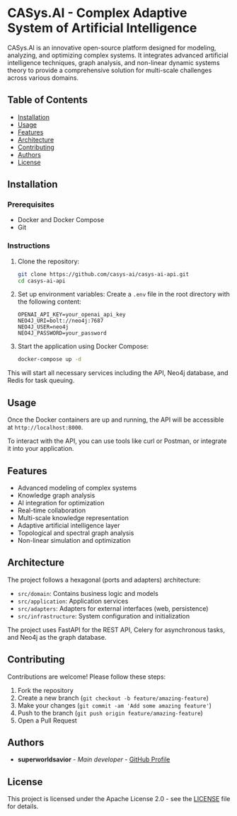# CASys.AI - Complex Adaptive System of Artificial Intelligence

CASys.AI is an innovative open-source platform designed for modeling, analyzing, and optimizing complex systems. It
integrates advanced artificial intelligence techniques, graph analysis, and non-linear dynamic systems theory to provide
a comprehensive solution for multi-scale challenges across various domains.

## Table of Contents

- [Installation](#installation)
- [Usage](#usage)
- [Features](#features)
- [Architecture](#architecture)
- [Contributing](#contributing)
- [Authors](#authors)
- [License](#license)

## Installation

### Prerequisites

- Docker and Docker Compose
- Git

### Instructions

1. Clone the repository:
    ```bash
    git clone https://github.com/casys-ai/casys-ai-api.git
    cd casys-ai-api
    ```

2. Set up environment variables:
   Create a `.env` file in the root directory with the following content:
    ```
    OPENAI_API_KEY=your_openai_api_key
    NEO4J_URI=bolt://neo4j:7687
    NEO4J_USER=neo4j
    NEO4J_PASSWORD=your_password
    ```

3. Start the application using Docker Compose:
    ```bash
    docker-compose up -d
    ```

This will start all necessary services including the API, Neo4j database, and Redis for task queuing.

## Usage

Once the Docker containers are up and running, the API will be accessible at `http://localhost:8000`.

To interact with the API, you can use tools like curl or Postman, or integrate it into your application.

## Features

- Advanced modeling of complex systems
- Knowledge graph analysis
- AI integration for optimization
- Real-time collaboration
- Multi-scale knowledge representation
- Adaptive artificial intelligence layer
- Topological and spectral graph analysis
- Non-linear simulation and optimization

## Architecture

The project follows a hexagonal (ports and adapters) architecture:

- `src/domain`: Contains business logic and models
- `src/application`: Application services
- `src/adapters`: Adapters for external interfaces (web, persistence)
- `src/infrastructure`: System configuration and initialization

The project uses FastAPI for the REST API, Celery for asynchronous tasks, and Neo4j as the graph database.

## Contributing

Contributions are welcome! Please follow these steps:

1. Fork the repository
2. Create a new branch (`git checkout -b feature/amazing-feature`)
3. Make your changes (`git commit -am 'Add some amazing feature'`)
4. Push to the branch (`git push origin feature/amazing-feature`)
5. Open a Pull Request

## Authors

- **superworldsavior** - *Main developer* - [GitHub Profile](https://github.com/superworldsavior)

## License

This project is licensed under the Apache License 2.0 - see the [LICENSE](LICENSE) file for details.